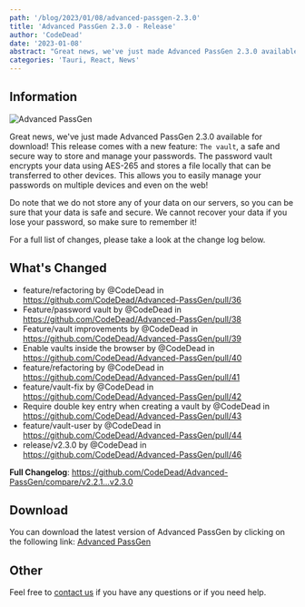 ```yaml
---
path: '/blog/2023/01/08/advanced-passgen-2.3.0'
title: 'Advanced PassGen 2.3.0 - Release'
author: 'CodeDead'
date: '2023-01-08'
abstract: "Great news, we've just made Advanced PassGen 2.3.0 available for download! This release comes with a new feature..."
categories: 'Tauri, React, News'
---
```


## Information

![Advanced PassGen](https://i.imgur.com/bVTaGO7.png)

Great news, we've just made Advanced PassGen 2.3.0 available for download! This release comes with a new feature: `The vault`, a safe and secure way to store and manage your passwords.
The password vault encrypts your data using AES-265 and stores a file locally that can be transferred to other devices. This allows you to easily manage your passwords on multiple devices and even on the web!

Do note that we do not store any of your data on our servers, so you can be sure that your data is safe and secure. We cannot recover your data if you lose your password, so make sure to remember it!

For a full list of changes, please take a look at the change log below.

## What's Changed

- feature/refactoring by @CodeDead in https://github.com/CodeDead/Advanced-PassGen/pull/36
- Feature/password vault by @CodeDead in https://github.com/CodeDead/Advanced-PassGen/pull/38
- Feature/vault improvements by @CodeDead in https://github.com/CodeDead/Advanced-PassGen/pull/39
- Enable vaults inside the browser by @CodeDead in https://github.com/CodeDead/Advanced-PassGen/pull/40
- feature/refactoring by @CodeDead in https://github.com/CodeDead/Advanced-PassGen/pull/41
- feature/vault-fix by @CodeDead in https://github.com/CodeDead/Advanced-PassGen/pull/42
- Require double key entry when creating a vault by @CodeDead in https://github.com/CodeDead/Advanced-PassGen/pull/43
- feature/vault-user by @CodeDead in https://github.com/CodeDead/Advanced-PassGen/pull/44
- release/v2.3.0 by @CodeDead in https://github.com/CodeDead/Advanced-PassGen/pull/46

**Full Changelog**: https://github.com/CodeDead/Advanced-PassGen/compare/v2.2.1...v2.3.0

## Download

You can download the latest version of Advanced PassGen by clicking on the following link:
[Advanced PassGen](https://codedead.com/software/advanced-passgen)

## Other

Feel free to [contact us](/contact) if you have any questions or if you need help.

